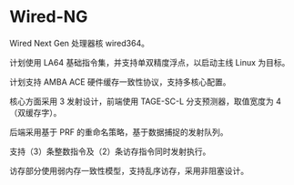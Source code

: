 # Wired-NG

Wired Next Gen 处理器核 wired364。

计划使用 LA64 基础指令集，并支持单双精度浮点，以启动主线 Linux 为目标。

计划支持 AMBA ACE 硬件缓存一致性协议，支持多核心配置。

核心方面采用 3 发射设计，前端使用 TAGE-SC-L 分支预测器，取值宽度为 4 （双缓存字）。

后端采用基于 PRF 的重命名策略，基于数据捕捉的发射队列。

支持（3）条整数指令及（2）条访存指令同时发射执行。

访存部分使用弱内存一致性模型，支持乱序访存，采用非阻塞设计。
